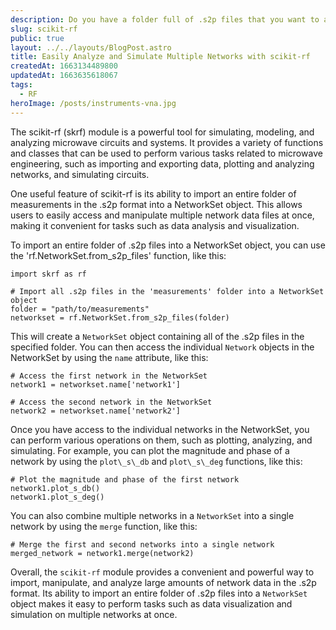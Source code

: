 ```yaml
---
description: Do you have a folder full of .s2p files that you want to analyze and simulate? Check out this quick tutorial on using the scikit-rf module to import and manipulate your data, making it easy to work with multiple networks at once.
slug: scikit-rf
public: true
layout: ../../layouts/BlogPost.astro
title: Easily Analyze and Simulate Multiple Networks with scikit-rf
createdAt: 1663134489800
updatedAt: 1663635618067
tags:
  - RF
heroImage: /posts/instruments-vna.jpg
---
```


The scikit-rf (skrf) module is a powerful tool for simulating, modeling, and analyzing microwave circuits and systems. It provides a variety of functions and classes that can be used to perform various tasks related to microwave engineering, such as importing and exporting data, plotting and analyzing networks, and simulating circuits.

One useful feature of scikit-rf is its ability to import an entire folder of measurements in the .s2p format into a NetworkSet object. This allows users to easily access and manipulate multiple network data files at once, making it convenient for tasks such as data analysis and visualization.

To import an entire folder of .s2p files into a NetworkSet object, you can use the 'rf.NetworkSet.from\_s2p\_files' function, like this:
```
import skrf as rf

# Import all .s2p files in the 'measurements' folder into a NetworkSet object
folder = "path/to/measurements"
networkset = rf.NetworkSet.from_s2p_files(folder)
```
This will create a `NetworkSet` object containing all of the .s2p files in the specified folder. You can then access the individual `Network` objects in the NetworkSet by using the `name` attribute, like this:
```
# Access the first network in the NetworkSet
network1 = networkset.name['network1']

# Access the second network in the NetworkSet
network2 = networkset.name['network2']
```
Once you have access to the individual networks in the NetworkSet, you can perform various operations on them, such as plotting, analyzing, and simulating. For example, you can plot the magnitude and phase of a network by using the `plot\_s\_db` and `plot\_s\_deg` functions, like this:

```
# Plot the magnitude and phase of the first network
network1.plot_s_db()
network1.plot_s_deg()
```
You can also combine multiple networks in a `NetworkSet` into a single network by using the `merge` function, like this:
```
# Merge the first and second networks into a single network
merged_network = network1.merge(network2)
```
Overall, the `scikit-rf` module provides a convenient and powerful way to import, manipulate, and analyze large amounts of network data in the .s2p format. Its ability to import an entire folder of .s2p files into a `NetworkSet` object makes it easy to perform tasks such as data visualization and simulation on multiple networks at once.
